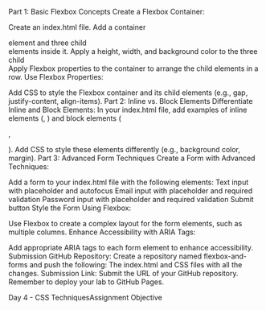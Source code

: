 Part 1: Basic Flexbox Concepts
Create a Flexbox Container:

Create an index.html file.
Add a container <div> element and three child <div> elements inside it.
Apply a height, width, and background color to the three child <div>
Apply Flexbox properties to the container to arrange the child elements in a row.
Use Flexbox Properties:

Add CSS to style the Flexbox container and its child elements (e.g., gap, justify-content, align-items).
Part 2: Inline vs. Block Elements
Differentiate Inline and Block Elements:
In your index.html file, add examples of inline elements (<span>, <a>) and block elements (<div>, <p>).
Add CSS to style these elements differently (e.g., background color, margin).
Part 3: Advanced Form Techniques
Create a Form with Advanced Techniques:

Add a form to your index.html file with the following elements:
Text input with placeholder and autofocus
Email input with placeholder and required validation
Password input with placeholder and required validation
Submit button
Style the Form Using Flexbox:

Use Flexbox to create a complex layout for the form elements, such as multiple columns.
Enhance Accessibility with ARIA Tags:

Add appropriate ARIA tags to each form element to enhance accessibility.
Submission
GitHub Repository: Create a repository named flexbox-and-forms and push the following:
The index.html and CSS files with all the changes.
Submission Link: Submit the URL of your GitHub repository. Remember to deploy your lab to GitHub Pages.

Day 4 - CSS TechniquesAssignment
Objective
